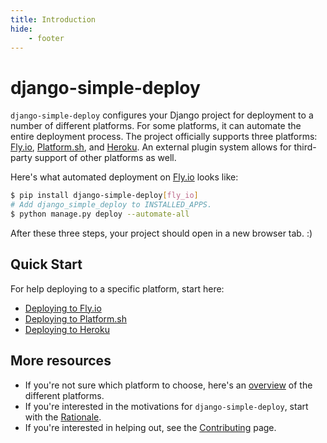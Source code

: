 ```yaml
---
title: Introduction
hide:
    - footer
---
```


# django-simple-deploy

`django-simple-deploy` configures your Django project for deployment to a number of different platforms. For some platforms, it can automate the entire deployment process. The project officially supports three platforms: [Fly.io](https://fly.io), [Platform.sh](https://platform.sh), and [Heroku](https://heroku.com). An external plugin system allows for third-party support of other platforms as well.

Here's what automated deployment on [Fly.io](https://fly.io) looks like:

```sh
$ pip install django-simple-deploy[fly_io]
# Add django_simple_deploy to INSTALLED_APPS.
$ python manage.py deploy --automate-all
```

After these three steps, your project should open in a new browser tab. :)

## Quick Start

For help deploying to a specific platform, start here:

- [Deploying to Fly.io](quick_starts/quick_start_flyio.md)
- [Deploying to Platform.sh](quick_starts/quick_start_platformsh.md)
- [Deploying to Heroku](quick_starts/quick_start_heroku.md)

## More resources

- If you're not sure which platform to choose, here's an [overview](general_documentation/choosing_platform.md) of the different platforms.
- If you're interested in the motivations for `django-simple-deploy`, start with the [Rationale](design_docs/rationale.md).
- If you're interested in helping out, see the [Contributing](contributing/index.md) page.
